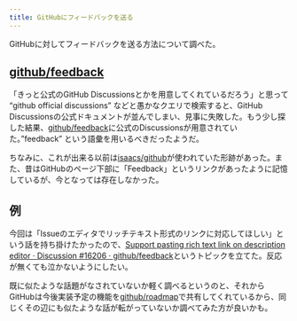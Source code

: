 ```yaml
---
title: GitHubにフィードバックを送る
---
```

GitHubに対してフィードバックを送る方法について調べた。

[github/feedback](https://github.com/github/feedback)
-----------------------------------------------------

「きっと公式のGitHub Discussionsとかを用意してくれているだろう」と思って “github official discussions” などと愚かなクエリで検索すると、GitHub Discussionsの公式ドキュメントが並んでしまい、見事に失敗した。もう少し探した結果、[github/feedback](https://github.com/github/feedback)に公式のDiscussionsが用意されていた。”feedback” という語彙を用いるべきだったようだ。

ちなみに、これが出来る以前は[isaacs/github](https://github.com/isaacs/github)が使われていた形跡があった。また、昔はGitHubのページ下部に「Feedback」というリンクがあったように記憶しているが、今となっては存在しなかった。

例
-

今回は「Issueのエディタでリッチテキスト形式のリンクに対応してほしい」という話を持ち掛けたかったので、[Support pasting rich text link on description editor · Discussion #16206 · github/feedback](https://github.com/github/feedback/discussions/16206)というトピックを立てた。反応が無くても泣かないようにしたい。

既に似たような話題がなされていないか軽く調べるというのと、それからGitHubは今後実装予定の機能を[github/roadmap](https://github.com/github/roadmap)で共有してくれているから、同じくその辺にも似たような話が転がっていないか調べてみた方が良いかも。
